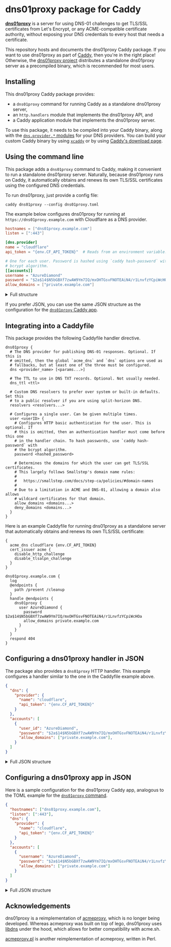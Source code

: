 # dns01proxy package for Caddy

[**dns01proxy**](https://github.com/liujed/dns01proxy) is a server for using
DNS-01 challenges to get TLS/SSL certificates from Let's Encrypt, or any
ACME-compatible certificate authority, without exposing your DNS credentials to
every host that needs a certificate.

This repository hosts and documents the dns01proxy Caddy package. If you want
to use dns01proxy as part of [Caddy](https://caddyserver.com/), then you're in
the right place! Otherwise, the [dns01proxy
project](https://github.com/liujed/dns01proxy) distributes a standalone
dns01proxy server as a precompiled binary, which is recommended for most users.

## Installing

This dns01proxy Caddy package provides:
* a `dns01proxy` command for running Caddy as a standalone dns01proxy server,
* an `http.handlers` module that implements the dns01proxy API, and
* a Caddy application module that implements the dns01proxy server.

To use this package, it needs to be compiled into your Caddy binary, along with
the [`dns.provider.*` modules](https://caddyserver.com/docs/modules/) for your
DNS providers. You can build your custom Caddy binary by using
[`xcaddy`](https://caddyserver.com/docs/build#xcaddy) or by using [Caddy's
download page](https://caddyserver.com/download).


## Using the command line

This package adds a `dns01proxy` command to Caddy, making it convenient to run
a standalone dns01proxy server. Naturally, because dns01proxy runs on Caddy, it
automatically obtains and renews its own TLS/SSL certificates using the
configured DNS credentials.

To run dns01proxy, just provide a config file:
```
caddy dns01proxy --config dns01proxy.toml
```

The example below configures dns01proxy for running at
`https://dns01proxy.example.com` with Cloudflare as a DNS provider.

```toml
hostnames = ["dns01proxy.example.com"]
listen = [":443"]

[dns.provider]
name = "cloudflare"
api_token = "{env.CF_API_TOKEN}"  # Reads from an environment variable.

# One for each user. Password is hashed using `caddy hash-password` with the
# bcrypt algorithm.
[[accounts]]
username = "AzureDiamond"
password = "$2a$14$N5bGBXf7zwAW9Ym7IQ/mxOHTGsvFNOTEAiN4/r1LnvfzYCpiWcHOa"
allow_domains = ["private.example.com"]
```

<details>
<summary>Full structure</summary>

```toml
# The server's hostnames. Used for obtaining TLS/SSL certificates.
hostnames = ["<hostname>"]

# The sockets on which to listen.
listen = ["<ip_addr:port>"]

# Configures the set of trusted proxies, for accurate logging of client IP
# addresses. This must be an `http.ip_sources` Caddy module. See Caddy's module
# documentation at https://caddyserver.com/docs/modules/
#
# Note that Caddy documents its modules' options in JSON. You'll need to
# configure the module in TOML. For example, to configure
# `http.ip_sources.static`:
#
#     [trusted_proxies]
#     source = "static"
#     ranges = ["10.0.0.1", "192.168.0.1"]
#
[trusted_proxies]
source = "<module_name>"
# •••  # Module-specific configuration goes here.

[dns]
# The TTL to use in DNS TXT records. Optional. Not usually needed.
ttl = "<ttl>"  # e.g., "2m"

# Custom DNS resolvers to prefer over system or built-in defaults. Set this to
# a public resolver if you are using split-horizon DNS.
resolvers = ["<resolver>"]

# The DNS provider for publishing DNS-01 responses. This must be a
# `dns.providers` Caddy module. See Caddy's module documentation at
# https://caddyserver.com/docs/modules/
#
# Note that Caddy documents its modules' options in JSON. You'll need to
# configure the module in TOML. For example, to configure
# `dns.providers.cloudflare`:
#
#     [dns.provider]
#     name = "cloudflare"
#     api_token = "{env.CF_API_TOKEN}"  # Reads from an environment variable.
#
[dns.provider]
name = "<provider_name>"
# •••  # Module-specific configuration goes here.


# Configures HTTP basic authentication and the domains for which each user can
# get TLS/SSL certificates.
[[accounts]]
user_id = "<userID>"
password = "<hashed_password>"  # To hash passwords, use `caddy hash-password`.

# These largely follow Smallstep's domain name rules:
#
#   https://smallstep.com/docs/step-ca/policies/#domain-names
#
# Due to a limitation in ACME and DNS-01, allowing a domain also allows
# wildcard certificates for that domain.
allow_domains = ["<domain>"]
deny_domains = ["<domain>"]
```

</details>

If you prefer JSON, you can use the same JSON structure as the configuration
for the [`dns01proxy` Caddy app](#configuring-a-dns01proxy-app-in-json).

## Integrating into a Caddyfile

This package provides the following Caddyfile handler directive.
```
dns01proxy {
  # The DNS provider for publishing DNS-01 responses. Optional. If this is
  # omitted, then the global `acme_dns` and `dns` options are used as
  # fallbacks, but at least one of the three must be configured.
  dns <provider_name> [<params...>]

  # The TTL to use in DNS TXT records. Optional. Not usually needed.
  dns_ttl <ttl>

  # Custom DNS resolvers to prefer over system or built-in defaults. Set this
  # to a public resolver if you are using split-horizon DNS.
  resolvers <resolvers...>

  # Configures a single user. Can be given multiple times.
  user <userID> {
    # Configures HTTP basic authentication for the user. This is optional. If
    # this is omitted, then an authentication handler must come before this one
    # in the handler chain. To hash passwords, use `caddy hash-password` with
    # the bcrypt algorithm.
    password <hashed_password>

    # Determines the domains for which the user can get TLS/SSL certificates.
    # This largely follows Smallstep's domain name rules:
    #
    #   https://smallstep.com/docs/step-ca/policies/#domain-names
    #
    # Due to a limitation in ACME and DNS-01, allowing a domain also allows
    # wildcard certificates for that domain.
    allow_domains <domains...>
    deny_domains <domains...>
  }
}
```

Here is an example Caddyfile for running dns01proxy as a standalone server that
automatically obtains and renews its own TLS/SSL certificate:
```
{
  acme_dns cloudflare {env.CF_API_TOKEN}
  cert_issuer acme {
    disable_http_challenge
    disable_tlsalpn_challenge
  }
}

dns01proxy.example.com {
  log
  @endpoints {
    path /present /cleanup
  }
  handle @endpoints {
    dns01proxy {
      user AzureDiamond {
        password $2a$14$N5bGBXf7zwAW9Ym7IQ/mxOHTGsvFNOTEAiN4/r1LnvfzYCpiWcHOa
        allow_domains private.example.com
      }
    }
  }
  respond 404
}
```

## Configuring a dns01proxy handler in JSON

The package also provides a `dns01proxy` HTTP handler. This example configures
a handler similar to the one in the Caddyfile example above.
```json
{
  "dns": {
    "provider": {
      "name": "cloudflare",
      "api_token": "{env.CF_API_TOKEN}"
    }
  },
  "accounts": [
    {
      "user_id": "AzureDiamond",
      "password": "$2a$14$N5bGBXf7zwAW9Ym7IQ/mxOHTGsvFNOTEAiN4/r1LnvfzYCpiWcHOa",
      "allow_domains": ["private.example.com"],
    }
  ]
}
```

<details>
<summary>Full JSON structure</summary>

```jsonc
{
  "dns": {
    // The DNS provider for publishing DNS-01 responses.
    "provider": {
      // a dns.providers module
      "name": "<provider_name>",
      // ••• 
    },

    // The TTL to use in DNS TXT records. Optional. Not usually needed.
    "ttl": "<ttl>",  // e.g., "2m"

    // Custom DNS resolvers to prefer over system or built-in defaults. Set
    // this to a public resolver if you are using split-horizon DNS.
    "resolvers": ["<resolver>"]
  },

  // Configures HTTP basic authentication (optional) and the domains for which
  // each user can get TLS/SSL certificates.
  //
  // Passwords are optional here. If they are omitted, then an authentication
  // handler must come before this one in the handler chain. To hash passwords,
  // use `caddy hash-password` with the bcrypt algorithm.
  "accounts": [
    {
      "user_id": "<userID>",
      "password": "<hashed_password>",
      "allow_domains": ["<domain>"],
      "deny_domains": ["<domain>"]
    }
  ]
}
```

</details>

## Configuring a dns01proxy app in JSON

Here is a sample configuration for the dns01proxy Caddy app, analogous to the
TOML example for the [`dns01proxy` command](#using-the-command-line).

```json
{
  "hostnames": ["dns01proxy.example.com"],
  "listen": [":443"],
  "dns": {
    "provider": {
      "name": "cloudflare",
      "api_token": "{env.CF_API_TOKEN}"
    }
  },
  "accounts": [
    {
      "username": "AzureDiamond",
      "password": "$2a$14$N5bGBXf7zwAW9Ym7IQ/mxOHTGsvFNOTEAiN4/r1LnvfzYCpiWcHOa",
      "allow_domains": ["private.example.com"]
    }
  ]
}
```

<details>
<summary>Full JSON structure</summary>

```jsonc
{
  // The server's hostnames. Used for obtaining TLS/SSL certificates.
  "hostnames": ["<hostname>"],

  // The sockets on which to listen.
  "listen": ["<ip_addr:port>"],

  // Configures the set of trusted proxies, for accurate logging of client IP
  // addresses.
  "trusted_proxies": {
    // an http.ip_sources module
    "source": "<module_name>",
    // •••
  },

  "dns": {
    // The DNS provider for publishing DNS-01 responses.
    "provider": {
      // A `dns.providers` module.
      "name": "<provider_name>",
      // ••• 
    },

    // The TTL to use in DNS TXT records. Optional. Not usually needed.
    "ttl": "<ttl>",  // e.g., "2m"

    // Custom DNS resolvers to prefer over system or built-in defaults. Set
    // this to a public resolver if you are using split-horizon DNS.
    "resolvers": ["<resolver>"]
  },

  // Configures HTTP basic authentication and the domains for which each user
  // can get TLS/SSL certificates.
  "accounts": [
    {
      "user_id": "<userID>",

      // To hash passwords, use `caddy hash-password`.
      "password": "<hashed_password>",

      // These largely follow Smallstep's domain name rules:
      //
      //   https://smallstep.com/docs/step-ca/policies/#domain-names
      //
      // Due to a limitation in ACME and DNS-01, allowing a domain also allows
      // wildcard certificates for that domain.
      "allow_domains": ["<domain>"],
      "deny_domains": ["<domain>"]
    }
  ]
}
```

</details>

## Acknowledgements

dns01proxy is a reimplementation of
[acmeproxy](https://github.com/mdbraber/acmeproxy/), which is no longer being
developed. Whereas acmeproxy was built on top of lego, dns01proxy uses
[libdns](https://github.com/libdns/libdns) under the hood, which allows for
better compatibility with acme.sh.

[acmeproxy.pl](https://github.com/madcamel/acmeproxy.pl) is another
reimplementation of acmeproxy, written in Perl.
